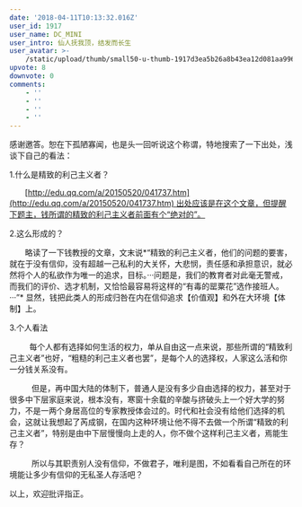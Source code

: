 ```yaml
---
date: '2018-04-11T10:13:32.016Z'
user_id: 1917
user_name: DC_MINI
user_intro: 仙人抚我顶，结发而长生
user_avatar: >-
    /static/upload/thumb/small50-u-thumb-1917d3ea5b26a8b43ea12d081aa9963629a3f015f078.png
upvote: 8
downvote: 0
comments:
    - ''
    - ''
    - ''
    - ''
---
```


感谢邀答。恕在下孤陋寡闻，也是头一回听说这个称谓，特地搜索了一下出处，浅谈下自己的看法：

1.什么是精致的利己主义者？

       [http://edu.qq.com/a/20150520/041737.htm](http://edu.qq.com/a/20150520/041737.htm) 出处应该是在这个文章，但提醒下题主，钱所谓的精致的利己主义者前面有个“绝对的”。

2.这么形成的？

       略读了一下钱教授的文章，文末说*“精致的利己主义者，他们的问题的要害，就在于没有信仰，没有超越一己私利的大关怀，大悲悯，责任感和承担意识，就必然将个人的私欲作为唯一的追求，目标。···问题是，我们的教育者对此毫无警戒，而我们的评价、选才机制，又恰恰最容易将这样的“有毒的罂粟花”选作接班人。···”* 显然，钱把此类人的形成归咎在内在信仰追求【价值观】和外在大环境【体制】上。

3.个人看法

         每个人都有选择如何生活的权力，单从自由这一点来说，那些所谓的“精致利己主义者”也好，“粗糙的利己主义者也罢”，是每个人的选择权，人家这么活和你一分钱关系没有。

          但是，再中国大陆的体制下，普通人是没有多少自由选择的权力，甚至对于很多中下层家庭来说，根本没有，寒窗十余载的辛酸与挤破头上一个好大学的努力，不是一两个身居高位的专家教授体会过的。时代和社会没有给他们选择的机会，这就让我想起了芮成钢，在国内这种环境让他不得不去做一个所谓“精致的利己主义者”，特别是由中下层慢慢向上走的人，你不做个这样利己主义者，焉能生存？

          所以与其职责别人没有信仰，不做君子，唯利是图，不如看看自己所在的环境能让多少有信仰的无私圣人存活吧？

以上，欢迎批评指正。
